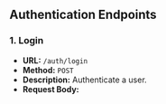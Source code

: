## Authentication Endpoints

### 1. Login

- **URL:** `/auth/login`
- **Method:** `POST`
- **Description:** Authenticate a user.
- **Request Body:**

